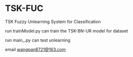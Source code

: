 # TSK-FUC
TSK Fuzzy Unlearning System for Classification

run trainModel.py can train the TSK-BN-UR model for dataset

run main_.py  can test unlearning


email  wangpan8721@163.com
